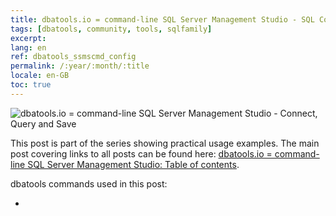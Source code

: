 ```yaml
---
title: dbatools.io = command-line SQL Server Management Studio - SQL Configuration
tags: [dbatools, community, tools, sqlfamily]
excerpt: 
lang: en
ref: dbatools_ssmscmd_config
permalink: /:year/:month/:title
locale: en-GB
toc: true
---
```

![dbatools.io = command-line SQL Server Management Studio - Connect, Query and Save](dbatools_ssmscmd.png)

This post is part of the series showing practical usage examples. The main post covering links to all posts can be found here: [dbatools.io = command-line SQL Server Management Studio: Table of contents](https://www.bronowski.it/blog/2020/06/dbatools-io-command-line-sql-server-management-studio-table-of-contents/).

dbatools commands used in this post:

* 